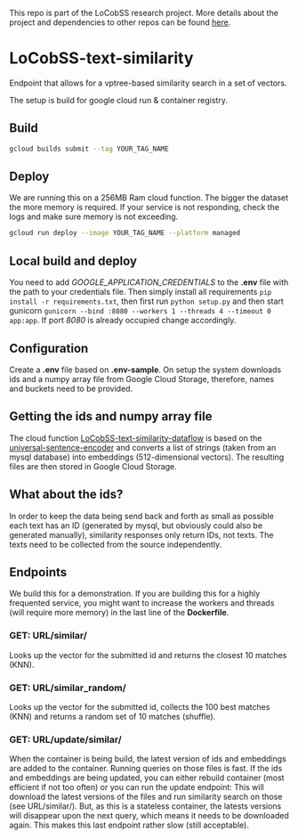 This repo is part of the LoCobSS research project. More details about the project and dependencies to other repos can be found [here](https://github.com/sebastian-meier/LoCobSS-documentation).

# LoCobSS-text-similarity
Endpoint that allows for a vptree-based similarity search in a set of vectors.

The setup is build for google cloud run & container registry.

## Build
```bash
gcloud builds submit --tag YOUR_TAG_NAME
```

## Deploy
We are running this on a 256MB Ram cloud function. The bigger the dataset the more memory is required. If your service is not responding, check the logs and make sure memory is not exceeding.
```bash
gcloud run deploy --image YOUR_TAG_NAME --platform managed
```

## Local build and deploy
You need to add *GOOGLE_APPLICATION_CREDENTIALS* to the **.env** file with the path to your credentials file.
Then simply install all requirements `pip install -r requirements.txt`, then first run `python setup.py` and then start gunicorn `gunicorn --bind :8080 --workers 1 --threads 4 --timeout 0 app:app`. If port *8080* is already occupied change accordingly.

## Configuration
Create a **.env** file based on **.env-sample**. On setup the system downloads ids and a numpy array file from Google Cloud Storage, therefore, names and buckets need to be provided.

## Getting the ids and numpy array file
The cloud function [LoCobSS-text-similarity-dataflow](https://github.com/sebastian-meier/LoCobSS-text-similarity-dataflow) is based on the [universal-sentence-encoder](https://tfhub.dev/google/universal-sentence-encoder/4) and converts a list of strings (taken from an mysql database) into embeddings (512-dimensional vectors). The resulting files are then stored in Google Cloud Storage.

## What about the ids?
In order to keep the data being send back and forth as small as possible each text has an ID (generated by mysql, but obviously could also be generated manually), similarity responses only return IDs, not texts. The texts need to be collected from the source independently.

## Endpoints
We build this for a demonstration. If you are building this for a highly frequented service, you might want to increase the workers and threads (will require more memory) in the last line of the **Dockerfile**.

### GET: URL/similar/<id>
Looks up the vector for the submitted id and returns the closest 10 matches (KNN).

### GET: URL/similar_random/<id>
Looks up the vector for the submitted id, collects the 100 best matches (KNN) and returns a random set of 10 matches (shuffle).

### GET: URL/update/similar/<id>
When the container is being build, the latest version of ids and embeddings are added to the container. Running queries on those files is fast. If the ids and embeddings are being updated, you can either rebuild container (most efficient if not too often) or you can run the update endpoint:
This will download the latest versions of the files and run similarity search on those (see URL/similar/<id>). But, as this is a stateless container, the latests versions will disappear upon the next query, which means it needs to be downloaded again. This makes this last endpoint rather slow (still acceptable).
